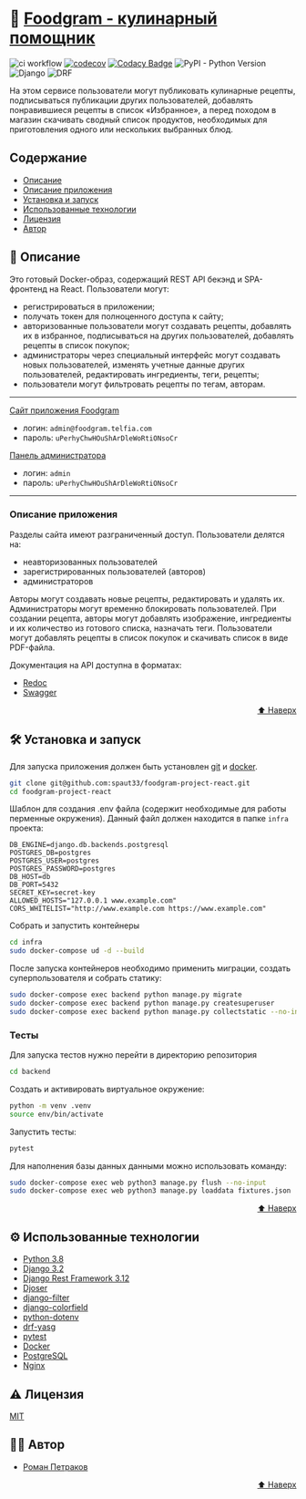 # 🍝 [Foodgram - кулинарный помощник](https://foodgram.telfia.com/)
![ci workflow](https://github.com/spaut33/foodgram-project-react/actions/workflows/foodgram_workflow.yaml/badge.svg) [![codecov](https://codecov.io/github/spaut33/foodgram-project-react/branch/master/graph/badge.svg?token=UAKLFBKQ17)](https://codecov.io/github/spaut33/foodgram-project-react) [![Codacy Badge](https://app.codacy.com/project/badge/Grade/0e17512670a945a4bfe33c732c73ec75)](https://www.codacy.com?utm_source=github.com&amp;utm_medium=referral&amp;utm_content=spaut33/foodgram-project-react&amp;utm_campaign=Badge_Grade) ![PyPI - Python Version](https://img.shields.io/pypi/pyversions/django) ![Django](https://img.shields.io/badge/Django-3.2-green) ![DRF](https://img.shields.io/badge/DRF-3.12.4-green) 

На этом сервисе пользователи могут публиковать кулинарные рецепты, подписываться 
публикации других пользователей, добавлять понравившиеся рецепты в список 
«Избранное», а перед походом в магазин скачивать сводный список продуктов, 
необходимых для приготовления одного или нескольких выбранных блюд.

## Содержание

- [Описание](#-описание)
- [Описание приложения](#Описание-приложения)
- [Установка и запуск](#%EF%B8%8F-установка-и-запуск)
- [Использованные технологии](#%EF%B8%8F-использованные-технологии)
- [Лицензия](#%EF%B8%8F-лицензия)
- [Автор](#-автор)


## 📖 Описание

Это готовый Docker-образ, содержащий REST API бекэнд и SPA-фронтенд на React. 
Пользователи могут:
- регистрироваться в приложении;
- получать токен для полноценного доступа к сайту;
- авторизованные пользователи могут создавать рецепты, добавлять их в избранное, подписываться на других пользователей, добавлять рецепты в список покупок;
- администраторы через специальный интерфейс могут создавать новых пользователей, изменять учетные данные других пользователей, редактировать ингредиенты, теги, рецепты;
- пользователи могут фильтровать рецепты по тегам, авторам.

----
[Сайт приложения Foodgram](https://foodgram.telfia.com/)

- логин: `admin@foodgram.telfia.com`
- пароль: `uPerhyChwHOuShArDleWoRtiONsoCr`

[Панель администратора](https://foodgram.telfia.com/admin/)

- логин: `admin`
- пароль: `uPerhyChwHOuShArDleWoRtiONsoCr`
----

### Описание приложения

Разделы сайта имеют разграниченный доступ. Пользователи делятся на:
- неавторизованных пользователей
- зарегистрированных пользователей (авторов)
- администраторов

Авторы могут создавать новые рецепты, редактировать и удалять их. Администраторы могут временно блокировать пользователей.
При создании рецепта, авторы могут добавлять изображение, ингредиенты и их количество из готового списка, назначать теги.
Пользователи могут добавлять рецепты в список покупок и скачивать список в виде PDF-файла.

Документация на API доступна в форматах: 
- [Redoc](https://foodgram.telfia.com/api/docs/)
- [Swagger](https://foodgram.telfia.com/swagger/)
<p align="right"><a href="#top">⬆️ Наверх</a></p>

## 🛠️ Установка и запуск

Для запуска приложения должен быть установлен [git](https://git-scm.com/) и [docker](https://www.docker.com/).

```bash
git clone git@github.com:spaut33/foodgram-project-react.git
cd foodgram-project-react
```

Шаблон для создания .env файла (содержит необходимые для работы перменные окружения). Данный файл должен находится в папке `infra` проекта:
```env
DB_ENGINE=django.db.backends.postgresql
POSTGRES_DB=postgres
POSTGRES_USER=postgres
POSTGRES_PASSWORD=postgres
DB_HOST=db
DB_PORT=5432
SECRET_KEY=secret-key
ALLOWED_HOSTS="127.0.0.1 www.example.com"
CORS_WHITELIST="http://www.example.com https://www.example.com"
```

Собрать и запустить контейнеры
```bash
cd infra
sudo docker-compose ud -d --build
```

После запуска контейнеров необходимо применить миграции, создать суперпользователя и собрать статику:
```bash
sudo docker-compose exec backend python manage.py migrate
sudo docker-compose exec backend python manage.py createsuperuser
sudo docker-compose exec backend python manage.py collectstatic --no-input
```

### Тесты

Для запуска тестов нужно перейти в директорию репозитория

```bash
cd backend
```

Cоздать и активировать виртуальное окружение:

```bash
python -m venv .venv
source env/bin/activate
```

Запустить тесты:

```bash
pytest
```

Для наполнения базы данных данными можно использовать команду:

```bash
sudo docker-compose exec web python3 manage.py flush --no-input
sudo docker-compose exec web python3 manage.py loaddata fixtures.json
```
<p align="right"><a href="#top">⬆️ Наверх</a></p>

## ⚙️ Использованные технологии

- [Python 3.8](https://www.python.org/)
- [Django 3.2](https://www.djangoproject.com/)
- [Django Rest Framework 3.12](https://www.django-rest-framework.org/)
- [Djoser](https://djoser.readthedocs.io/en/latest/)
- [django-filter](https://github.com/carltongibson/django-filter/)
- [django-colorfield](https://pypi.org/project/django-colorfield/)
- [python-dotenv](https://github.com/theskumar/python-dotenv)
- [drf-yasg](https://github.com/axnsan12/drf-yasg)
- [pytest](https://docs.pytest.org/)
- [Docker](https://docker.com/)
- [PostgreSQL](https://www.postgresql.org/)
- [Nginx](https://www.nginx.com/)
    
## ⚠️ Лицензия

[MIT](https://choosealicense.com/licenses/mit/)

## 🧑‍💻 Автор

- [Роман Петраков](https://www.github.com/spaut33)

<p align="right"><a href="#top">⬆️ Наверх</a></p>